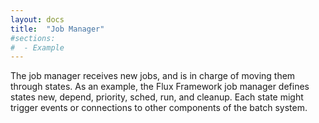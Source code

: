 ```yaml
---
layout: docs
title:  "Job Manager"
#sections:
#  - Example
---
```


The job manager receives new jobs, and is in charge of moving them through states. As an example, the Flux Framework job manager defines states new, depend, priority, sched, run, and cleanup. Each state might trigger events or connections to other components of the batch system.
